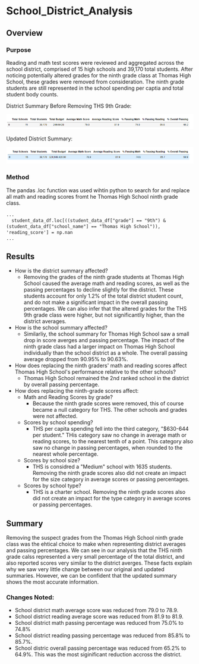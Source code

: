 # School_District_Analysis

## Overview

### Purpose

Reading and math test scores were reviewed and aggregated across the school district, comprised of 15 high schools and 39,170 total students. After noticing potentially altered grades for the ninth grade class at Thomas High School, these grades were removed from consideration. The ninth grade students are still represented in the school spending per captia and total student body counts.

  District Summary Before Removing THS 9th Grade:
  
  ![Original_District_Summary](https://github.com/hkoivisto/School_District_Analysis/blob/master/Resources/Original_District_Summary.png)
  
  Updated District Summary:
  
  ![Updated_District_Summary](https://github.com/hkoivisto/School_District_Analysis/blob/master/Resources/Updated_District_Summary.png)
  
### Method

The pandas .loc function was used wihtin python to search for and replace all math and reading scores fromt he Thomas High School ninth grade class.

    ...
      student_data_df.loc[((student_data_df["grade"] == "9th") & (student_data_df["school_name"] == "Thomas High School")), 'reading_score'] = np.nan
    ...
      


## Results
  - How is the district summary affected?
     - Removing the grades of the ninth grade students at Thomas High School caused the average math and reading scores, as well as the passing percentages to decline slightly for the district. These students account for only 1.2% of the total district student count, and do not make a significant impact in the overall passing percentages. We can also infer that the altered grades for the THS 9th grade class were higher, but not significantlly higher, than the district averages.
  - How is the school summary affected?
     - Similarliy, the school summary for Thomas High School saw a small drop in score averges and passing percentage. The impact of the ninth grade class had a larger impact on Thomas High School individually than the school district as a whole. The overall passing average dropped from 90.95% to 90.63%.
  - How does replacing the ninth graders' math and reading scores affect Thomas High School's performance relative to the other schools?
     - Thomas High School remained the 2nd ranked school in the district by overall passing percentage.
  - How does replacing the ninth-grade scores affect:
    - Math and Reading Scores by grade?
       - Because the ninth grade scores were removed, this of course became a null category for THS. The other schools and grades were not affected.
    - Scores by school spending?
       - THS per capita spending fell into the third category, "$630-644 per student." THis category saw no change in average math or reading scores, to the nearest tenth of a point. This category also saw no change in passing percentages, when rounded to the nearest whole percentage.
    - Scores by school size?
       - THS is considred a "Medium" school with 1635 students. Removing the ninth grade scores also did not create an impact for the size category in average scores or passing percentages.
    - Scores by school type?
       - THS is a charter school. Removing the ninth grade scores also did not create an impact for the type category in average scores or passing percentages.
 
## Summary

Removing the suspect grades from the Thomas High School ninth grade class was the ehtical choice to make when representing district averages and passing percentages. We can see in our analysis that the THS ninth grade calss represented a very small percentage of the total district, and also reported scores very similar to the district averges. These facts explain why we saw very little change between our original and updated summaries. However, we can be confident that the updated summary shows the most accurate information.

### Changes Noted:

   - School district math average score was reduced from 79.0 to 78.9.
   - School district reading average score was reduced from 81.9 to 81.9.
   - School district math passing percentage was reduced from 75.0% to 74.8%
   - School district reading passing percentage was reduced from 85.8% to 85.7%.
   - School distric overall passing percentage was reduced from 65.2% to 64.9%. This was the most siginificant reduction accross the district.
